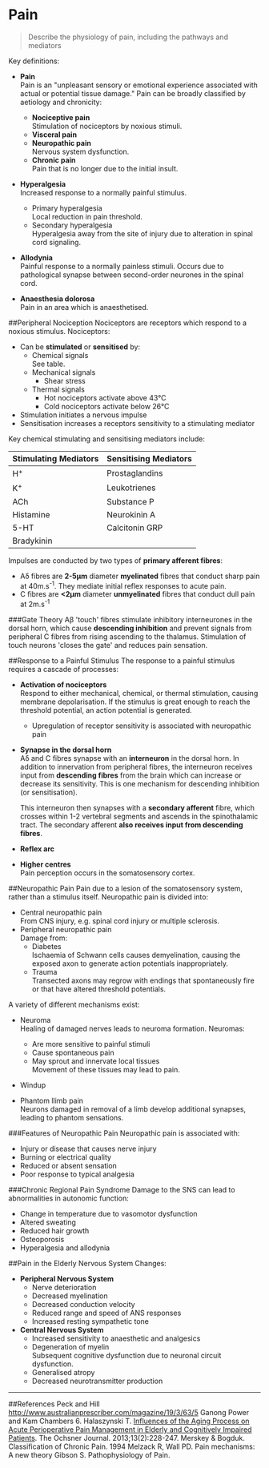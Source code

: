 # Pain
> Describe the physiology of pain, including the pathways and mediators




Key definitions:
* **Pain**  
Pain is an "unpleasant sensory or emotional experience associated with actual or potential tissue damage." Pain can be broadly classified by aetiology and chronicity:
  * **Nociceptive pain**  
    Stimulation of nociceptors by noxious stimuli.
  * **Visceral pain**  
  * **Neuropathic pain**  
    Nervous system dysfunction.
  * **Chronic pain**  
    Pain that is no longer due to the initial insult.
    
    
* **Hyperalgesia**  
Increased response to a normally painful stimulus.
  * Primary hyperalgesia  
  Local reduction in pain threshold.
  * Secondary hyperalgesia  
  Hyperalgesia away from the site of injury due to alteration in spinal cord signaling.
  
  
* **Allodynia**  
Painful response to a normally painless stimuli. Occurs due to pathological synapse between second-order neurones in the spinal cord.

* **Anaesthesia dolorosa**  
Pain in an area which is anaesthetised.

##Peripheral Nociception
Nociceptors are receptors which respond to a noxious stimulus. Nociceptors:
* Can be **stimulated** or **sensitised** by:
  * Chemical signals  
  See table.
  * Mechanical signals
    * Shear stress
  * Thermal signals
    * Hot nociceptors activate above 43°C
    * Cold nociceptors activate below 26°C
* Stimulation initiates a nervous impulse
* Sensitisation increases a receptors sensitivity to a stimulating mediator  


Key chemical stimulating and sensitising mediators include:

|Stimulating Mediators|Sensitising Mediators|
|--|--|
|H<sup>+</sup>|Prostaglandins
|K<sup>+</sup>|Leukotrienes
|ACh|Substance P
|Histamine|Neurokinin A
|5-HT|Calcitonin GRP
|Bradykinin|||

Impulses are conducted by two types of **primary afferent fibres**:
* Aδ fibres are **2-5μm** diameter **myelinated** fibres that conduct sharp pain at 40m.s<sup>-1</sup>. They mediate initial reflex responses to acute pain.
* C fibres are **<2μm** diameter **unmyelinated** fibres that conduct dull pain at 2m.s<sup>-1</sup>

###Gate Theory
Aβ 'touch' fibres stimulate inhibitory interneurones in the dorsal horn, which cause **descending inhibition** and prevent signals from peripheral C fibres from rising ascending to the thalamus. Stimulation of touch neurons 'closes the gate' and reduces pain sensation.


##Response to a Painful Stimulus
The response to a painful stimulus requires a cascade of processes:
* **Activation of nociceptors**  
  Respond to either mechanical, chemical, or thermal stimulation, causing membrane depolarisation. If the stimulus is great enough to reach the threshold potential, an action potential is generated.
    * Upregulation of receptor sensitivity is associated with neuropathic pain


* **Synapse in the dorsal horn**  
  Aδ and C fibres synapse with an **interneuron** in the dorsal horn. In addition to innervation from peripheral fibres, the interneuron receives input from **descending fibres** from the brain which can increase or decrease its sensitivity. This is one mechanism for descending inhibition (or sensitisation).

    This interneuron then synapses with a **secondary afferent** fibre, which crosses within 1-2 vertebral segments and ascends in the spinothalamic tract. The secondary afferent **also receives input from descending fibres**.
  
    
* **Reflex arc**  

* **Higher centres**  
    Pain perception occurs in the somatosensory cortex.

##Neuropathic Pain
Pain due to a lesion of the somatosensory system, rather than a stimulus itself. Neuropathic pain is divided into:
* Central neuropathic pain  
From CNS injury, e.g. spinal cord injury or multiple sclerosis.
* Peripheral neuropathic pain  
Damage from:
    * Diabetes  
    Ischaemia of Schwann cells causes demyelination, causing the exposed axon to generate action potentials inappropriately.
    * Trauma  
    Transected axons may regrow with endings that spontaneously fire or that have altered threshold potentials.










A variety of different mechanisms exist:
* Neuroma  
Healing of damaged nerves leads to neuroma formation. Neuromas:
  * Are more sensitive to painful stimuli
  * Cause spontaneous pain
  * May sprout and innervate local tissues  
  Movement of these tissues may lead to pain.
* Windup

  
* Phantom llimb pain  
Neurons damaged in removal of a limb develop additional synapses, leading to phantom sensations.
      



###Features of Neuropathic Pain
Neuropathic pain is associated with:
* Injury or disease that causes nerve injury
* Burning or electrical quality
* Reduced or absent sensation
* Poor response to typical analgesia

###Chronic Regional Pain Syndrome
Damage to the SNS can lead to abnormalities in autonomic function:
* Change in temperature due to vasomotor dysfunction
* Altered sweating
* Reduced hair growth
* Osteoporosis
* Hyperalgesia and allodynia

##Pain in the Elderly
Nervous System Changes:
* **Peripheral Nervous System**  
  * Nerve deterioration
  * Decreased myelination
  * Decreased conduction velocity
  * Reduced range and speed of ANS responses
  * Increased resting sympathetic tone
* **Central Nervous System**  
  * Increased sensitivity to anaesthetic and analgesics
  * Degeneration of myelin  
  Subsequent cognitive dysfunction due to neuronal circuit dysfunction.
  * Generalised atropy
  * Decreased neurotransmitter production


---
##References
Peck and Hill
http://www.australianprescriber.com/magazine/19/3/63/5
Ganong
Power and Kam
Chambers
6. Halaszynski T. [Influences of the Aging Process on Acute Perioperative Pain Management in Elderly and Cognitively Impaired Patients](https://www.ncbi.nlm.nih.gov/pmc/articles/PMC3684333/). The Ochsner Journal. 2013;13(2):228-247.
Merskey & Bogduk. Classification of Chronic Pain. 1994
Melzack R, Wall PD. Pain mechanisms: A new theory
Gibson S. Pathophysiology of Pain.